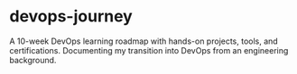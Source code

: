 # devops-journey
A 10-week DevOps learning roadmap with hands-on projects, tools, and certifications. Documenting my transition into DevOps from an engineering background.
